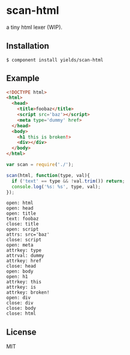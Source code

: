 
# scan-html

  a tiny html lexer (WIP).

## Installation

    $ component install yields/scan-html

## Example

```html
<!DOCTYPE html>
<html>
  <head>
    <title>foobaz</title>
    <script src='baz'></script>
    <meta type='dummy' href>
  </head>
  <body>
    <h1 this is broken!>
    <div></div>
  </body>
</html>
```

```js
var scan = require('./');

scan(html, function(type, val){
  if ('text' == type && !val.trim()) return;
  console.log('%s: %s', type, val);
});
```

```text
open: html
open: head
open: title
text: foobaz
close: title
open: script
attrs: src='baz'
close: script
open: meta
attrkey: type
attrval: dummy
attrkey: href
close: head
open: body
open: h1
attrkey: this 
attrkey: is 
attrkey: broken!
open: div
close: div
close: body
close: html
```

## License

  MIT
